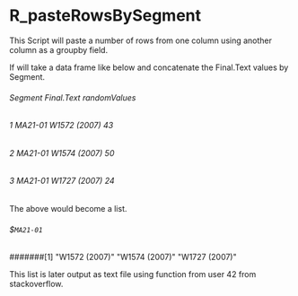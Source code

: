 ﻿# R_pasteRowsBySegment

This Script will paste a number of rows from one column using another column as a groupby field.  

If will take a data frame like below and concatenate the Final.Text values by Segment.

######   Segment    Final.Text        randomValues
###### 1 MA21-01   W1572 (2007)           43
###### 2 MA21-01   W1574 (2007)           50
###### 3 MA21-01    W1727 (2007)           24

The above would become a list.
###### $`MA21-01`
#######[1] "W1572 (2007)" "W1574 (2007)" "W1727 (2007)"

This list is later output as text file using function from user 42 from stackoverflow.
